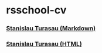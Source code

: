# rsschool-cv

### [Stanislau Turasau (Markdown)](https://Frtn0717.github.io/rsschool-cv/cv)

### [Stanislau Turasau (HTML)](https://Frtn0717.github.io/rsschool-cv/)
